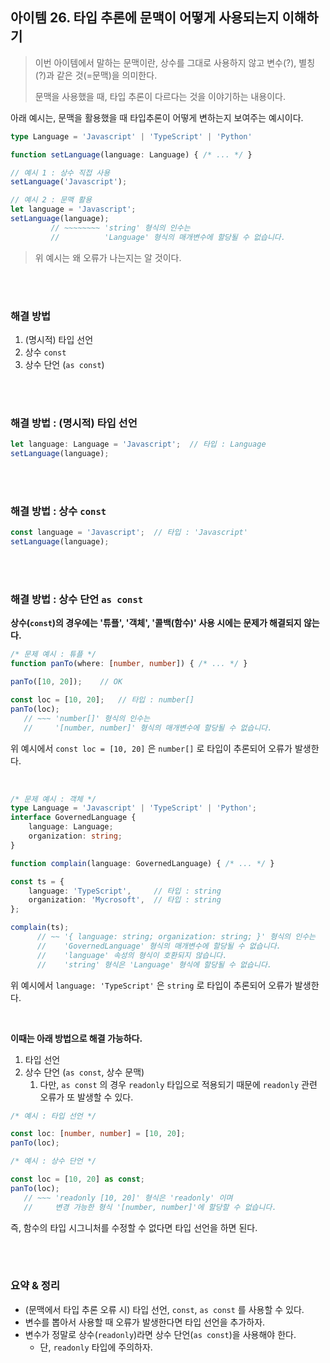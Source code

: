 ## 아이템 26. 타입 추론에 문맥이 어떻게 사용되는지 이해하기

> 이번 아이템에서 말하는 문맥이란, 상수를 그대로 사용하지 않고 변수(?), 별칭(?)과 같은 것(=문맥)을 의미한다.
> 
> 문맥을 사용했을 때, 타입 추론이 다르다는 것을 이야기하는 내용이다.

아래 예시는, 문맥을 활용했을 때 타입추론이 어떻게 변하는지 보여주는 예시이다.

```ts
type Language = 'Javascript' | 'TypeScript' | 'Python'

function setLanguage(language: Language) { /* ... */ }

// 예시 1 : 상수 직접 사용
setLanguage('Javascript');

// 예시 2 : 문맥 활용
let language = 'Javascript';
setLanguage(language);
         // ~~~~~~~~ 'string' 형식의 인수는
         //          'Language' 형식의 매개변수에 할당될 수 없습니다.
```

> 위 예시는 왜 오류가 나는지는 알 것이다.

<br><br>

### 해결 방법

1. (명시적) 타입 선언
2. 상수 `const`
3. 상수 단언 (`as const`)

<br><br>

### 해결 방법 : (명시적) 타입 선언

```ts
let language: Language = 'Javascript';  // 타입 : Language
setLanguage(language);
```

<br><br>

### 해결 방법 : 상수 `const`

```ts
const language = 'Javascript';  // 타입 : 'Javascript'
setLanguage(language);
```

<br><br>

### 해결 방법 : 상수 단언 `as const`

**상수(`const`)의 경우에는 '튜플', '객체', '콜백(함수)' 사용 시에는 문제가 해결되지 않는다.**


```ts
/* 문제 예시 : 튜플 */
function panTo(where: [number, number]) { /* ... */ }

panTo([10, 20]);    // OK

const loc = [10, 20];   // 타입 : number[]
panTo(loc);
   // ~~~ 'number[]' 형식의 인수는
   //     '[number, number]' 형식의 매개변수에 할당될 수 없습니다.
```

위 예시에서 `const loc = [10, 20]` 은 `number[]` 로 타입이 추론되어 오류가 발생한다.

<br>

```ts
/* 문제 예시 : 객체 */
type Language = 'Javascript' | 'TypeScript' | 'Python';
interface GovernedLanguage {
    language: Language;
    organization: string;
}

function complain(language: GovernedLanguage) { /* ... */ }

const ts = {
    language: 'TypeScript',     // 타입 : string
    organization: 'Mycrosoft',  // 타입 : string
};

complain(ts);
      // ~~ '{ language: string; organization: string; }' 형식의 인수는
      //    'GovernedLanguage' 형식의 매개변수에 할당될 수 없습니다.
      //    'language' 속성의 형식이 호환되지 않습니다.
      //    'string' 형식은 'Language' 형식에 할당될 수 없습니다.
```

위 예시에서 `language: 'TypeScript'` 은 `string` 로 타입이 추론되어 오류가 발생한다.

<br>

**이때는 아래 방법으로 해결 가능하다.**

1. 타입 선언
2. 상수 단언 (`as const`, 상수 문맥)
   1. 다만, `as const` 의 경우 `readonly` 타입으로 적용되기 때문에 `readonly` 관련 오류가 또 발생할 수 있다.

```ts
/* 예시 : 타입 선언 */

const loc: [number, number] = [10, 20];
panTo(loc);
```

```ts
/* 예시 : 상수 단언 */

const loc = [10, 20] as const;
panTo(loc);
   // ~~~ 'readonly [10, 20]' 형식은 'readonly' 이며
   //     변경 가능한 형식 '[number, number]'에 할당할 수 없습니다.
```

즉, 함수의 타입 시그니처를 수정할 수 없다면 타입 선언을 하면 된다.

<br><br>

### 요약 & 정리

- (문맥에서 타입 추론 오류 시) 타입 선언, `const`, `as const` 를 사용할 수 있다.
- 변수를 뽑아서 사용할 때 오류가 발생한다면 타입 선언을 추가하자.
- 변수가 정말로 상수(`readonly`)라면 상수 단언(`as const`)을 사용해야 한다.
  - 단, `readonly` 타입에 주의하자.